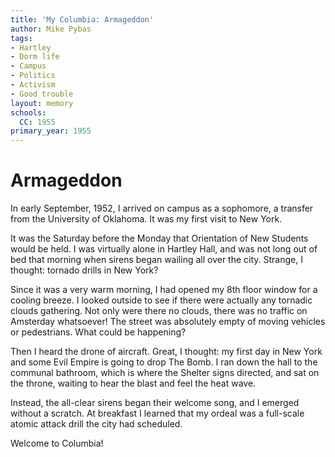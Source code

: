 ```yaml
---
title: 'My Columbia: Armageddon'
author: Mike Pybas
tags:
- Hartley
- Dorm life
- Campus
- Politics
- Activism
- Good trouble
layout: memory
schools:
  CC: 1955
primary_year: 1955
---
```

# Armageddon

In early September, 1952, I arrived on campus as a sophomore, a transfer from the University of Oklahoma.  It was my first visit to New York.

It was the Saturday before the Monday that Orientation of New Students would be held.  I was virtually alone in Hartley Hall, and was not long out of bed that morning when sirens began wailing all over the city. Strange, I thought: tornado drills in New York?

Since it was a very warm morning, I had opened my 8th floor window for a cooling breeze.  I looked outside to see if there were actually any tornadic clouds gathering.  Not only were there no clouds, there was no traffic on Amsterday whatsoever!  The street was absolutely empty of moving vehicles or pedestrians. What could be happening?

Then I heard the drone of aircraft.  Great, I thought: my first day in New York and some Evil Empire is going to drop The Bomb.  I ran down the hall to the communal bathroom, which is where the Shelter signs directed, and sat on the throne, waiting to hear the blast and feel the heat wave.

Instead, the all-clear sirens began their welcome song, and I emerged without a scratch.  At breakfast I learned that my ordeal was a full-scale atomic attack drill the city had scheduled.

Welcome to Columbia!
